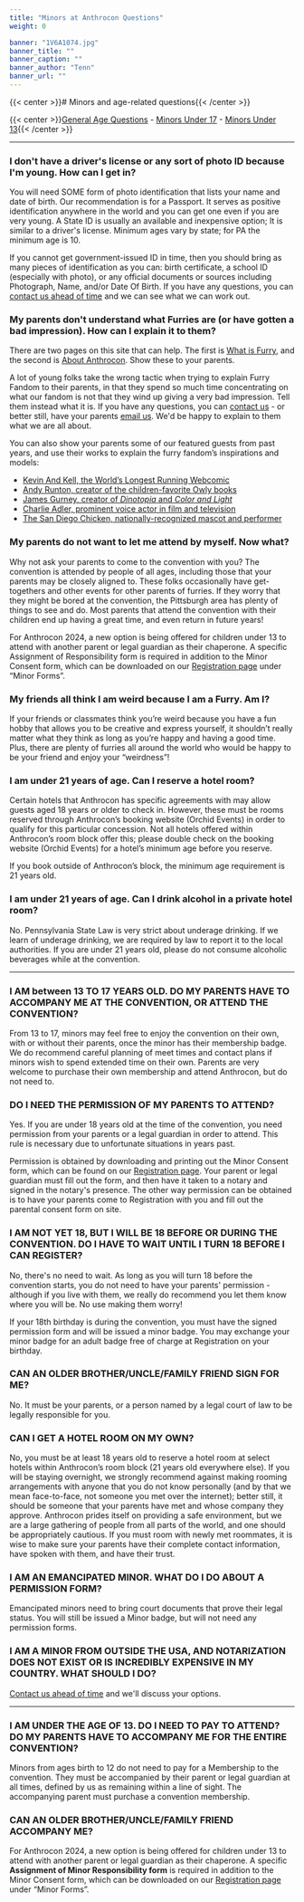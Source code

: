 ```yaml
---
title: "Minors at Anthrocon Questions"
weight: 0

banner: "1V6A1074.jpg"
banner_title: ""
banner_caption: ""
banner_author: "Tenn"
banner_url: ""
---
```


{{< center >}}# Minors and age-related questions{{< /center >}}

{{< center >}}[General Age Questions](#) - [Minors Under 17](#) - [Minors Under 13](#){{< /center >}}

***

### I don't have a driver's license or any sort of photo ID because I'm young. How can I get in?

You will need SOME form of photo identification that lists your name and date of birth. Our recommendation is for a Passport. It serves as positive identification anywhere in the world and you can get one even if you are very young. A State ID is usually an available and inexpensive option; It is similar to a driver's license. Minimum ages vary by state; for PA the minimum age is 10.

If you cannot get government-issued ID in time, then you should bring as many pieces of identification as you can: birth certificate, a school ID (especially with photo), or any official documents or sources including Photograph, Name, and/or Date Of Birth. If you have any questions, you can [contact us ahead of time](/contact) and we can see what we can work out.

### My parents don't understand what Furries are (or have gotten a bad impression). How can I explain it to them?

There are two pages on this site that can help. The first is [What is Furry](/what-is-furry), and the second is [About Anthrocon](/about). Show these to your parents.

A lot of young folks take the wrong tactic when trying to explain Furry Fandom to their parents, in that they spend so much time concentrating on what our fandom is not that they wind up giving a very bad impression. Tell them instead what it is. If you have any questions, you can [contact us](/contact) - or better still, have your parents [email us](/contact). We'd be happy to explain to them what we are all about.

You can also show your parents some of our featured guests from past years, and use their works to explain the furry fandom’s inspirations and models:

- [Kevin And Kell, the World’s Longest Running Webcomic](http://www.kevinandkell.com)
- [Andy Runton, creator of the children-favorite Owly books](http://andyrunton.com)
- [James Gurney, creator of *Dinotopia* and *Color and Light*](http://jamesgurney.com)
- [Charlie Adler, prominent voice actor in film and television](https://www.behindthevoiceactors.com/Charlie-Adler/)
- [The San Diego Chicken, nationally-recognized mascot and performer](https://famouschicken.com/biography/)

### My parents do not want to let me attend by myself. Now what?

Why not ask your parents to come to the convention with you? The convention is attended by people of all ages, including those that your parents may be closely aligned to. These folks occasionally have get-togethers and other events for other parents of furries. If they worry that they might be bored at the convention, the Pittsburgh area has plenty of things to see and do. Most parents that attend the convention with their children end up having a great time, and even return in future years!

For Anthrocon 2024, a new option is being offered for children under 13 to attend with another parent or legal guardian as their chaperone. A specific Assignment of Responsibility form is required in addition to the Minor Consent form, which can be downloaded on our [Registration page](/registration#forms) under “Minor Forms”.

### My friends all think I am weird because I am a Furry. Am I?

If your friends or classmates think you’re weird because you have a fun hobby that allows you to be creative and express yourself, it shouldn’t really matter what they think as long as you’re happy and having a good time. Plus, there are plenty of furries all around the world who would be happy to be your friend and enjoy your “weirdness”!

### I am under 21 years of age. Can I reserve a hotel room?

Certain hotels that Anthrocon has specific agreements with may allow guests aged 18 years or older to check in. However, these must be rooms reserved through Anthrocon’s booking website (Orchid Events) in order to qualify for this particular concession. Not all hotels offered within Anthrocon’s room block offer this; please double check on the booking website (Orchid Events) for a hotel’s minimum age before you reserve.

If you book outside of Anthrocon’s block, the minimum age requirement is 21 years old.

### I am under 21 years of age. Can I drink alcohol in a private hotel room?

No. Pennsylvania State Law is very strict about underage drinking. If we learn of underage drinking, we are required by law to report it to the local authorities. If you are under 21 years old, please do not consume alcoholic beverages while at the convention.

***

### I AM between 13 TO 17 YEARS OLD. DO MY PARENTS HAVE TO ACCOMPANY ME AT THE CONVENTION, OR ATTEND THE CONVENTION?

From 13 to 17, minors may feel free to enjoy the convention on their own, with or without their parents, once the minor has their membership badge. We do recommend careful planning of meet times and contact plans if minors wish to spend extended time on their own. Parents are very welcome to purchase their own membership and attend Anthrocon, but do not need to.

### DO I NEED THE PERMISSION OF MY PARENTS TO ATTEND?

Yes. If you are under 18 years old at the time of the convention, you need permission from your parents or a legal guardian in order to attend. This rule is necessary due to unfortunate situations in years past.

Permission is obtained by downloading and printing out the Minor Consent form, which can be found on our [Registration page](/registration). Your parent or legal guardian must fill out the form, and then have it taken to a notary and signed in the notary's presence. The other way permission can be obtained is to have your parents come to Registration with you and fill out the parental consent form on site.

### I AM NOT YET 18, BUT I WILL BE 18 BEFORE OR DURING THE CONVENTION. DO I HAVE TO WAIT UNTIL I TURN 18 BEFORE I CAN REGISTER?

No, there's no need to wait. As long as you will turn 18 before the convention starts, you do not need to have your parents' permission - although if you live with them, we really do recommend you let them know where you will be. No use making them worry!

If your 18th birthday is during the convention, you must have the signed permission form and will be issued a minor badge. You may exchange your minor badge for an adult badge free of charge at Registration on your birthday.

### CAN AN OLDER BROTHER/UNCLE/FAMILY FRIEND SIGN FOR ME?

No. It must be your parents, or a person named by a legal court of law to be legally responsible for you.

### CAN I GET A HOTEL ROOM ON MY OWN?

No, you must be at least 18 years old to reserve a hotel room at select hotels within Anthrocon’s room block (21 years old everywhere else). If you will be staying overnight, we strongly recommend against making rooming arrangements with anyone that you do not know personally (and by that we mean face-to-face, not someone you met over the internet); better still, it should be someone that your parents have met and whose company they approve. Anthrocon prides itself on providing a safe environment, but we are a large gathering of people from all parts of the world, and one should be appropriately cautious. If you must room with newly met roommates, it is wise to make sure your parents have their complete contact information, have spoken with them, and have their trust.

### I AM AN EMANCIPATED MINOR. WHAT DO I DO ABOUT A PERMISSION FORM?

Emancipated minors need to bring court documents that prove their legal status. You will still be issued a Minor badge, but will not need any permission forms.

### I AM A MINOR FROM OUTSIDE THE USA, AND NOTARIZATION DOES NOT EXIST OR IS INCREDIBLY EXPENSIVE IN MY COUNTRY. WHAT SHOULD I DO?

[Contact us ahead of time](https://www.anthrocon.org/contact) and we'll discuss your options.

***

### I AM UNDER THE AGE OF 13. DO I NEED TO PAY TO ATTEND? DO MY PARENTS HAVE TO ACCOMPANY ME FOR THE ENTIRE CONVENTION?

Minors from ages birth to 12 do not need to pay for a Membership to the convention. They must be accompanied by their parent or legal guardian at all times, defined by us as remaining within a line of sight. The accompanying parent must purchase a convention membership.

### CAN AN OLDER BROTHER/UNCLE/FAMILY FRIEND ACCOMPANY ME?

For Anthrocon 2024, a new option is being offered for children under 13 to attend with another parent or legal guardian as their chaperone. A specific **Assignment of Minor Responsibility form** is required in addition to the Minor Consent form, which can be downloaded on our [Registration page](https://ac2018test.squarespace.com/registration#forms) under “Minor Forms”.
